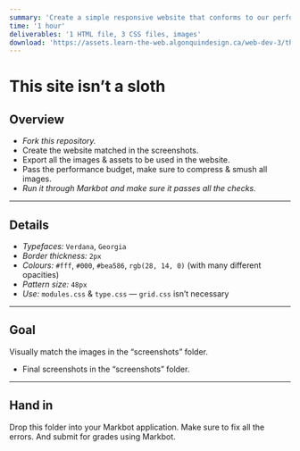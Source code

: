 ```yaml
---
summary: 'Create a simple responsive website that conforms to our performance budget.'
time: '1 hour'
deliverables: '1 HTML file, 3 CSS files, images'
download: 'https://assets.learn-the-web.algonquindesign.ca/web-dev-3/this-site-aint-no-sloth-download.zip'
---
```


# This site isn’t a sloth

## Overview

- *Fork this repository.*
- Create the website matched in the screenshots.
- Export all the images & assets to be used in the website.
- Pass the performance budget, make sure to compress & smush all images.
- *Run it through Markbot and make sure it passes all the checks.*

---

## Details

- *Typefaces:* `Verdana`, `Georgia`
- *Border thickness:* `2px`
- *Colours:* `#fff`, `#000`, `#bea586`, `rgb(28, 14, 0)` (with many different opacities)
- *Pattern size:* `48px`
- *Use:* `modules.css` & `type.css` — `grid.css` isn’t necessary

---

## Goal

Visually match the images in the “screenshots” folder.

- Final screenshots in the “screenshots” folder.

---

## Hand in

Drop this folder into your Markbot application. Make sure to fix all the errors. And submit for grades using Markbot.
